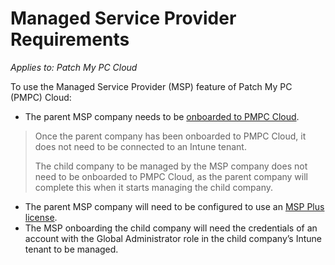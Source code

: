 # Managed Service Provider Requirements

_Applies to: Patch My PC Cloud_

To use the Managed Service Provider (MSP) feature of Patch My PC (PMPC) Cloud:

* The parent MSP company needs to be [onboarded to PMPC Cloud](../onboard-to-cloud.md).

<blockquote class="wp-block-quote is-note">
<p>Once the parent company has been onboarded to PMPC Cloud, it does not need to be connected to an Intune tenant.</p>
<p>The child company to be managed by the MSP company does not need to be onboarded to PMPC Cloud, as the parent company will complete this when it starts managing the child company.</p>
</blockquote>

* The parent MSP company will need to be configured to use an [MSP Plus license](license-the-managed-service-provider-feature.md).
* The MSP onboarding the child company will need the credentials of an account with the Global Administrator role in the child company’s Intune tenant to be managed.